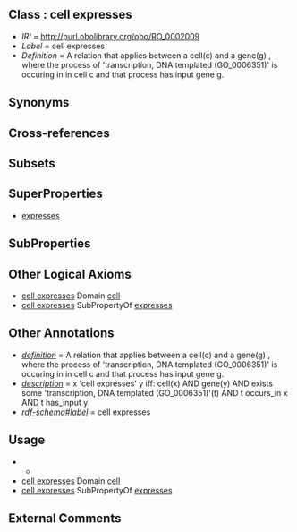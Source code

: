 
## Class : cell expresses

 * *IRI* = http://purl.obolibrary.org/obo/RO_0002009
 * *Label* = cell expresses
 * *Definition* = A relation that applies between a cell(c) and a gene(g) , where the process of 'transcription, DNA templated (GO_0006351)' is occuring in in cell c and that process has input gene g.

## Synonyms


## Cross-references


## Subsets


## SuperProperties

 * [expresses](../../RO/92/RO_0002292.md)

## SubProperties


## Other Logical Axioms

 * [cell expresses](../../RO/09/RO_0002009.md) Domain [cell](../../CL/00/CL_0000000.md)
 * [cell expresses](../../RO/09/RO_0002009.md) SubPropertyOf [expresses](../../RO/92/RO_0002292.md)

## Other Annotations

 * *[definition](../../IAO/15/IAO_0000115.md)* = A relation that applies between a cell(c) and a gene(g) , where the process of 'transcription, DNA templated (GO_0006351)' is occuring in in cell c and that process has input gene g.
 * *[description](../../on/description.md)* = x 'cell expresses' y iff:
cell(x)
AND gene(y)
AND exists some 'transcription, DNA templated (GO_0006351)'(t)
AND t occurs_in x
AND t has_input y
 * *[rdf-schema#label](../../el/rdf-schema#label.md)* = cell expresses

## Usage

 * -
 * [cell expresses](../../RO/09/RO_0002009.md) Domain [cell](../../CL/00/CL_0000000.md)
 * [cell expresses](../../RO/09/RO_0002009.md) SubPropertyOf [expresses](../../RO/92/RO_0002292.md)

## External Comments

